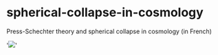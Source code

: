 # spherical-collapse-in-cosmology
Press-Schechter theory and spherical collapse in cosmology (in French) 


'![](https://imgur.com/gallery/o5iP12z)'
